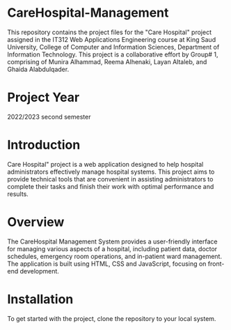 # CareHospital-Management
This repository contains the project files for the "Care Hospital" project assigned in the IT312 Web Applications Engineering course at King Saud University, College of Computer and Information Sciences, Department of Information Technology. This project is a collaborative effort by Group# 1, comprising of Munira Alhammad, Reema Alhenaki, Layan Altaleb, and Ghaida Alabdulqader.
# Project Year
2022/2023 second semester 
# Introduction
Care Hospital" project is a web application designed to help hospital administrators effectively manage hospital systems. This project aims to provide technical tools that are convenient in assisting administrators to complete their tasks and finish their work with optimal performance and results.
# Overview 
The CareHospital Management System provides a user-friendly interface for managing various aspects of a hospital, including patient data, doctor schedules, emergency room operations, and in-patient ward management. The application is built using HTML, CSS and JavaScript, focusing on front-end development.
# Installation
To get started with the project, clone the repository to your local system.
